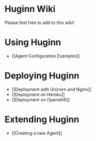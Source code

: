 # Huginn Wiki

Please feel free to add to this wiki!

# Using Huginn

* [[Agent Configuration Examples]]

# Deploying Huginn

* [[Deployment with Unicorn and Nginx]]
* [[Deployment on Heroku]]
* [[Deployment on Openshift]]

# Extending Huginn

* [[Creating a new Agent]]

